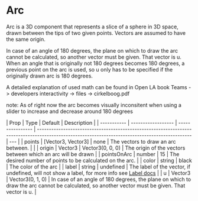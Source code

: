 # Arc

Arc is a 3D component that represents a slice of a sphere in 3D space, drawn between the tips of two given points. Vectors are assumed to have the same origin.

In case of an angle of 180 degrees, the plane on which to draw the arc cannot be calculated, so another vector must be given. That vector is u. When an angle that is originally not 180 degrees becomes 180 degrees, a previous point on the arc is used, so u only has to be specified if the originally drawn arc is 180 degrees.

A detailed explanation of used math can be found in Open LA book Teams -> developers interactivity -> files -> cirkelboog.pdf

note: As of right now the arc becomes visually inconsitent when using a slider to increase and decrease around 180 degrees

| Prop        | Type               | Default          | Description                                                                                                                                     |
| ----------- | ------------------ | ---------------- | ----------------------------------------------------------------------------------------------------------------------------------------------- | --- |
| points      | [Vector3, Vector3] | none             | The vectors to draw an arc between.                                                                                                             |     |
| origin      | Vector3            | Vector3(0, 0, 0) | The origin of the vectors between which an arc will be drawn                                                                                    |
| pointsOnArc | number             | 15               | The desired number of points to be calculated on the arc.                                                                                       |
| color       | string             | black            | The color of the arc                                                                                                                            |
| label       | string             | undefined        | The label of the vector, if undefined, will not show a label, for more info see [Label docs](/3d-components/label)                              |
| u           | Vector3            | Vector3(0, 1, 0) | In case of an angle of 180 degrees, the plane on which to draw the arc cannot be calculated, so another vector must be given. That vector is u. |
